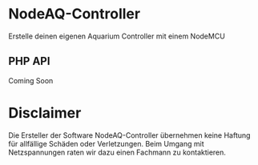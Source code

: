 # NodeAQ-Controller
Erstelle deinen eigenen Aquarium Controller mit einem NodeMCU






## PHP API
Coming Soon



# Disclaimer
Die Ersteller der Software NodeAQ-Controller übernehmen keine Haftung für allfällige Schäden oder Verletzungen.
Beim Umgang mit Netzspannungen raten wir dazu einen Fachmann zu kontaktieren.

